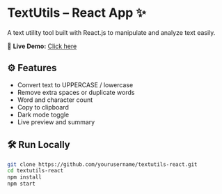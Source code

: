 # TextUtils – React App ✨

A text utility tool built with React.js to manipulate and analyze text easily.

🔗 **Live Demo:** [Click here](https://yourusername.github.io/textutils-react)

## ⚙️ Features

- Convert text to UPPERCASE / lowercase
- Remove extra spaces or duplicate words
- Word and character count
- Copy to clipboard
- Dark mode toggle
- Live preview and summary

## 🛠️ Run Locally

```bash
git clone https://github.com/yourusername/textutils-react.git
cd textutils-react
npm install
npm start
